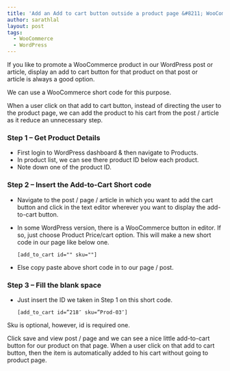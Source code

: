 ```yaml
---
title: 'Add an Add to cart button outside a product page &#8211; WooCommerce'
author: sarathlal
layout: post
tags:
  - WooCommerce
  - WordPress
---
```

If you like to promote a WooCommerce product in our WordPress post or article, display an add to cart button for that product on that post or article is always a good option.

We can use a WooCommerce short code for this purpose.

When a user click on that add to cart button, instead of directing the user to the product page, we can add the product to his cart from the post / article as it reduce an unnecessary step.

###  Step 1 – Get Product Details

*   First login to WordPress dashboard & then navigate to Products.
*   In product list, we can see there product ID below each product.
*   Note down one of the product ID.

###  Step 2 – Insert the Add-to-Cart Short code

*   Navigate to the post / page / article in which you want to add the cart button and click in the text editor wherever you want to display the add-to-cart button.
*   In some WordPress version, there is a WooCommerce button in editor. If so, just choose Product Price/cart option. This will make a new short code in our page like below one.

		[add_to_cart id="" sku=""]

*   Else copy paste above short code in to our page / post.

###  Step 3 – Fill the blank space

*   Just insert the ID we taken in Step 1 on this short code.

		[add_to_cart id=”218″ sku=”Prod-03″]

Sku is optional, however, id is required one.

Click save and view post / page and we can see a nice little add-to-cart button for our product on that page. When a user click on that add to cart button, then the item is automatically added to his cart without going to product page.
